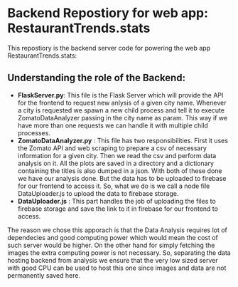 # Backend Repostiory for web app: RestaurantTrends.stats 

This repostiory is the backend server code for powering the web app RestaurantTrends.stats: 

## Understanding the role of the Backend:

 - **FlaskServer.py**: This file is the Flask Server which will provide the API for the frontend to request new anlysis of a given city name. Whenever a city is requested we spawn a new child process and tell it to execute ZomatoDataAnalyzer passing in the city name as param. This way if we have more than one requests we can handle it with multiple child processes.
 - **ZomatoDataAnalyzer.py** : This file has two responsibilities. First it uses the Zomato API and web scraping to prepare a csv of necessary information for a given city. Then we read the csv and perform data analysis on it. All the plots are saved in a directory and a dictionary containing the titles is also dumped in a json. 
 With both of these done we have our analysis done. But the data has to be uploaded to firebase for our frontend to access it. So, what we do is we call a node file DataUploader.js to upload the data to firebase storage.
 - **DataUploader.js** : This part handles the job of uploading the files to firebase storage and save the link to it in firebase for our frontend to access. 
 

The reason we chose this apporach is that the Data Analysis requires lot of dependecies and good computing power which would mean the cost of such server would be higher. On the other hand for simply fetching the images the extra computing power is not necessary. So, separating the data hosting backend from analysis we ensure that the very low sized server with good CPU can be used to host this one since images and data are not permanently saved here. 
